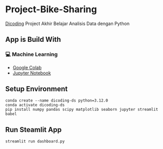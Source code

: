 # Project-Bike-Sharing

[Dicoding](https://www.dicoding.com/ "Dicoding Website") Project Akhir Belajar Analisis Data dengan Python

## App is Build With
### :computer: Machine Learning
* [Google Colab](https://research.google.com/colaboratory/)
* [Jupyter Notebook](https://jupyter.org/)

## Setup Environment
```
conda create --name dicoding-ds python=3.12.0
conda activate dicoding-ds
pip install numpy pandas scipy matplotlib seaborn jupyter streamlit babel
```

## Run Steamlit App
```
streamlit run dashboard.py
```
